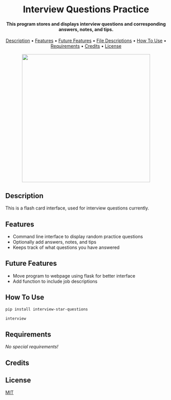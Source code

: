 
<h1 align="center">
  Interview Questions Practice
  <br>
</h1>

<h4 align="center">This program stores and displays interview questions and corresponding answers, notes, and tips.<br />
</h4>

<p align="center">
	<a href="#description">Description</a> •
	<a href="#features">Features</a> •
	<a href="#future-features">Future Features</a> •
	<a href="#file-descriptions">File Descriptions</a> •
	<a href="#how-to-use">How To Use</a> •
	<a href="#requirements">Requirements</a> •
	<a href="#credits">Credits</a> •
	<a href="#license">License</a>
<br />
<br />
<img src='images/flashcards.png' height=400>
</p>


## Description

This is a flash card interface, used for interview questions currently.


## Features

* Command line interface to display random practice questions
* Optionally add answers, notes, and tips
* Keeps track of what questions you have answered


## Future Features

* Move program to webpage using flask for better interface
* Add function to include job descriptions


## How To Use


```bash
pip install interview-star-questions

interview
```

## Requirements

*No special requirements!*


## Credits


## License

[MIT](https://tldrlegal.com/license/mit-license)